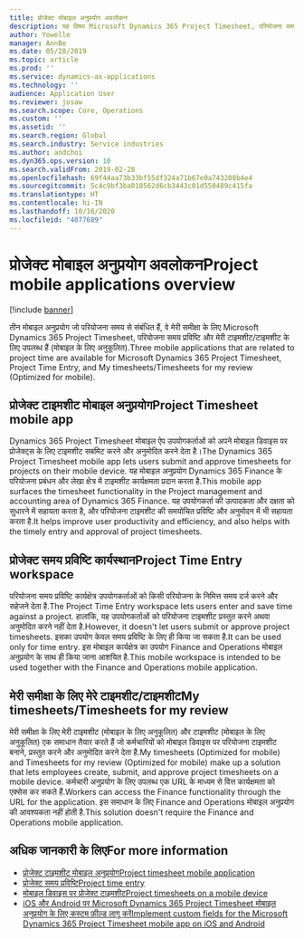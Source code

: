 ```yaml
---
title: प्रोजेक्ट मोबाइल अनुप्रयोग अवलोकन
description: यह विषय Microsoft Dynamics 365 Project Timesheet, परियोजना समय प्रविष्टि और मेरी टाइमशीट/टाइमशीट के लिए उन परियोजना के समय-संबंधित अनुप्रयोगों के बारे में सामान्य जानकारी प्रदान करता है जो मोबाइल डिवाइस पर उपलब्ध हैं.
author: Yowelle
manager: AnnBe
ms.date: 05/28/2019
ms.topic: article
ms.prod: ''
ms.service: dynamics-ax-applications
ms.technology: ''
audience: Application User
ms.reviewer: josaw
ms.search.scope: Core, Operations
ms.custom: ''
ms.assetid: ''
ms.search.region: Global
ms.search.industry: Service industries
ms.author: andchoi
ms.dyn365.ops.version: 10
ms.search.validFrom: 2019-02-28
ms.openlocfilehash: 69f44aa73b33bf55df324a71b67e0a743208b4e4
ms.sourcegitcommit: 5c4c9bf3ba018562d6cb3443c01d550489c415fa
ms.translationtype: HT
ms.contentlocale: hi-IN
ms.lasthandoff: 10/16/2020
ms.locfileid: "4077689"
---
```

# <a name="project-mobile-applications-overview"></a><span data-ttu-id="58bde-103">प्रोजेक्ट मोबाइल अनुप्रयोग अवलोकन</span><span class="sxs-lookup"><span data-stu-id="58bde-103">Project mobile applications overview</span></span>

[!include [banner](../includes/banner.md)]

<span data-ttu-id="58bde-104">तीन मोबाइल अनुप्रयोग जो परियोजना समय से संबंधित हैं, वे मेरी समीक्षा के लिए Microsoft Dynamics 365 Project Timesheet, परियोजना समय प्रविष्टि और मेरी टाइमशीट/टाइमशीट के लिए उपलब्ध हैं (मोबाइल के लिए अनुकूलित).</span><span class="sxs-lookup"><span data-stu-id="58bde-104">Three mobile applications that are related to project time are available for Microsoft Dynamics 365 Project Timesheet, Project Time Entry, and My timesheets/Timesheets for my review (Optimized for mobile).</span></span>

## <a name="project-timesheet-mobile-app"></a><span data-ttu-id="58bde-105">प्रोजेक्ट टाइमशीट मोबाइल अनुप्रयोग</span><span class="sxs-lookup"><span data-stu-id="58bde-105">Project Timesheet mobile app</span></span>

<span data-ttu-id="58bde-106">Dynamics 365 Project Timesheet मोबाइल ऐप उपयोगकर्ताओं को अपने मोबाइल डिवाइस पर प्रोजेक्ट्स के लिए टाइमशीट सबमिट करने और अनुमोदित करने देता है।</span><span class="sxs-lookup"><span data-stu-id="58bde-106">The Dynamics 365 Project Timesheet mobile app lets users submit and approve timesheets for projects on their mobile device.</span></span> <span data-ttu-id="58bde-107">यह मोबाइल अनुप्रयोग Dynamics 365 Finance के परियोजना प्रबंधन और लेखा क्षेत्र में टाइमशीट कार्यक्षमता प्रदान करता है.</span><span class="sxs-lookup"><span data-stu-id="58bde-107">This mobile app surfaces the timesheet functionality in the Project management and accounting area of Dynamics 365 Finance.</span></span> <span data-ttu-id="58bde-108">यह उपयोगकर्ता की उत्पादकता और दक्षता को सुधारने में सहायता करता है, और परियोजना टाइमशीट की समयोचित प्रविष्टि और अनुमोदन में भी सहायता करता है.</span><span class="sxs-lookup"><span data-stu-id="58bde-108">It helps improve user productivity and efficiency, and also helps with the timely entry and approval of project timesheets.</span></span>

## <a name="project-time-entry-workspace"></a><span data-ttu-id="58bde-109">प्रोजेक्ट समय प्रविष्टि कार्यस्थान</span><span class="sxs-lookup"><span data-stu-id="58bde-109">Project Time Entry workspace</span></span>

<span data-ttu-id="58bde-110">परियोजना समय प्रविष्टि कार्यक्षेत्र उपयोगकर्ताओं को किसी परियोजना के निमित्त समय दर्ज करने और सहेजने देता है.</span><span class="sxs-lookup"><span data-stu-id="58bde-110">The Project Time Entry workspace lets users enter and save time against a project.</span></span> <span data-ttu-id="58bde-111">हालांकि, यह उपयोगकर्ताओं को परियोजना टाइमशीट प्रस्तुत करने अथवा अनुमोदित करने नहीं देता है.</span><span class="sxs-lookup"><span data-stu-id="58bde-111">However, it doesn't let users submit or approve project timesheets.</span></span> <span data-ttu-id="58bde-112">इसका उपयोग केवल समय प्रविष्टि के लिए ही किया जा सकता है.</span><span class="sxs-lookup"><span data-stu-id="58bde-112">It can be used only for time entry.</span></span> <span data-ttu-id="58bde-113">इस मोबाइल कार्यक्षेत्र का उपयोग Finance and Operations मोबाइल अनुप्रयोग के साथ ही किया जाना आशयित है.</span><span class="sxs-lookup"><span data-stu-id="58bde-113">This mobile workspace is intended to be used together with the Finance and Operations mobile application.</span></span>

## <a name="my-timesheetstimesheets-for-my-review"></a><span data-ttu-id="58bde-114">मेरी समीक्षा के लिए मेरे टाइमशीट/टाइमशीट</span><span class="sxs-lookup"><span data-stu-id="58bde-114">My timesheets/Timesheets for my review</span></span>

<span data-ttu-id="58bde-115">मेरी समीक्षा के लिए मेरी टाइमशीट (मोबाइल के लिए अनुकूलित) और टाइमशीट (मोबाइल के लिए अनुकूलित) एक समाधान तैयार करते हैं जो कर्मचारियों को मोबाइल डिवाइस पर परियोजना टाइमशीट बनाने, प्रस्तुत करने और अनुमोदित करने देता है.</span><span class="sxs-lookup"><span data-stu-id="58bde-115">My timesheets (Optimized for mobile) and Timesheets for my review (Optimized for mobile) make up a solution that lets employees create, submit, and approve project timesheets on a mobile device.</span></span> <span data-ttu-id="58bde-116">कर्मचारी अनुप्रयोग के लिए उपलब्ध एक URL के माध्यम से वित्त कार्यक्षमता को एक्सेस कर सकते हैं.</span><span class="sxs-lookup"><span data-stu-id="58bde-116">Workers can access the Finance functionality through the URL for the application.</span></span> <span data-ttu-id="58bde-117">इस समाधान के लिए Finance and Operations मोबाइल अनुप्रयोग की आवश्यकता नहीं होती है.</span><span class="sxs-lookup"><span data-stu-id="58bde-117">This solution doesn't require the Finance and Operations mobile application.</span></span>

## <a name="for-more-information"></a><span data-ttu-id="58bde-118">अधिक जानकारी के लिए</span><span class="sxs-lookup"><span data-stu-id="58bde-118">For more information</span></span>

- [<span data-ttu-id="58bde-119">प्रोजेक्ट टाइमशीट मोबाइल अनुप्रयोग</span><span class="sxs-lookup"><span data-stu-id="58bde-119">Project timesheet mobile application</span></span>](project-timesheet.md)
- [<span data-ttu-id="58bde-120">प्रोजेक्ट समय प्रविष्टि</span><span class="sxs-lookup"><span data-stu-id="58bde-120">Project time entry</span></span>]( project-time-entry-mobile-workspace.md)
- [<span data-ttu-id="58bde-121">मोबाइल डिवाइस पर प्रोजेक्ट टाइमशीट</span><span class="sxs-lookup"><span data-stu-id="58bde-121">Project timesheets on a mobile device</span></span>](Mobile-timesheets.md)
- [<span data-ttu-id="58bde-122">iOS और Android पर Microsoft Dynamics 365 Project Timesheet मोबाइल अनुप्रयोग के लिए कस्टम फ़ील्ड लागू करें</span><span class="sxs-lookup"><span data-stu-id="58bde-122">Implement custom fields for the Microsoft Dynamics 365 Project Timesheet mobile app on iOS and Android</span></span>](custom-fields-mobile.md)

